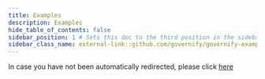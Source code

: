 ```yaml
---
title: Examples
description: Examples
hide_table_of_contents: false
sidebar_position: 1 # Sets this doc to the third position in the sidebar
sidebar_class_name: external-link::github.com/governify/governify-examples # Use this format for external links
---
```


In case you have not been automatically redirected, please click [here](https://github.com/governify/governify-examples)